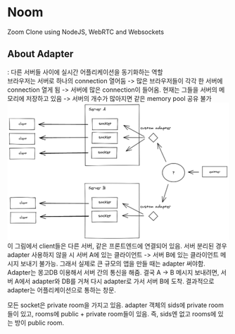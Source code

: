 # Noom

Zoom Clone using NodeJS, WebRTC and Websockets

## About Adapter

: 다른 서버들 사이에 실시간 어플리케이션을 동기화하는 역할
<br>
브라우저는 서버로 하나의 connection 열어둠 -> 많은 브라우저들이 각각 한 서버에 connection 열게 됨 -> 서버에 많은 connection이 들어옴.
현재는 그들을 서버의 메모리에 저장하고 있음 -> 서버의 개수가 많아지면 같은 memory pool 공유 불가
<br>
![Alt text](image.png)
이 그림에서 client들은 다른 서버, 같은 프론트엔드에 연결되어 있음. 서버 분리된 경우 adapter 사용하지 않을 시 서버 A에 있는 클라이언트 -> 서버 B에 있는 클라이언트 메시지 보내기 불가능. 그래서 실제로 큰 규모의 앱을 만들 때는 adapter 써야함. Adapter는 몽고DB 이용해서 서버 간의 통신을 해줌. 결국 A -> B 메시지 보내려면, 서버 A에서 adapter와 DB를 거쳐 다시 adapter로 가서 서버 B에 도착. 결과적으로 adapter는 어플리케이션으로 통하는 창문.

모든 socket은 private room을 가지고 있음.
adapter 객체의 sids에 private room들이 있고, rooms에 public + private room들이 있음.
즉, sids엔 없고 rooms에 있는 방이 public room.
